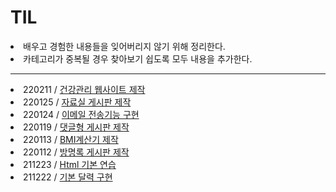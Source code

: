 # TIL
<li>배우고 경험한 내용들을 잊어버리지 않기 위해 정리한다.</li>
<li>카테고리가 중복될 경우 찾아보기 쉽도록 모두 내용을 추가한다.</li>
<hr>

<li>220211 / <a href="https://github.com/gondoc/TIL/tree/main/SGAProject">건강관리 웹사이트 제작</a> </li>
<li>220125 / <a href="https://github.com/gondoc/TIL/tree/main/FileBoardMaria">자료실 게시판 제작</a> </li>
<li>220124 / <a href="https://github.com/gondoc/TIL/tree/main/EmailProject">이메일 전송기능 구현</a> </li>
<li>220119 / <a href="https://github.com/gondoc/TIL/tree/main/MabatisMariaBoard">댓글형 게시판 제작</a> </li>
<li>220113 / <a href="https://github.com/gondoc/TIL/tree/main/BMICalc">BMI계산기 제작</a> </li>
<li>220112 / <a href="https://github.com/gondoc/TIL/tree/main/MariaGuestBook">방명록 게시판 제작</a> </li>
<li>211223 / <a href="https://github.com/gondoc/TIL/tree/main/HtmlPractice">Html 기본 연습</a> </li>
<li>211222 / <a href="https://github.com/gondoc/TIL/tree/main/Calendar">기본 달력 구현</a> </li>
